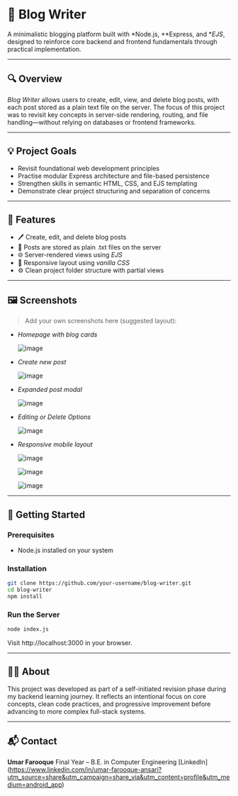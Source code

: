 # 📝 Blog Writer

A minimalistic blogging platform built with *Node.js, **Express, and **EJS*, designed to reinforce core backend and frontend fundamentals through practical implementation.

---

## 🔍 Overview

*Blog Writer* allows users to create, edit, view, and delete blog posts, with each post stored as a plain text file on the server. The focus of this project was to revisit key concepts in server-side rendering, routing, and file handling—without relying on databases or frontend frameworks.

---

## 💡 Project Goals

- Revisit foundational web development principles
- Practise modular Express architecture and file-based persistence
- Strengthen skills in semantic HTML, CSS, and EJS templating
- Demonstrate clear project structuring and separation of concerns

---

## 🚀 Features

- 🖊 Create, edit, and delete blog posts
- 📂 Posts are stored as plain .txt files on the server
- 🌐 Server-rendered views using *EJS*
- 📱 Responsive layout using *vanilla CSS*
- ⚙ Clean project folder structure with partial views

---

## 🖼 Screenshots

> Add your own screenshots here (suggested layout):

- *Homepage with blog cards*
  
  ![image](https://github.com/user-attachments/assets/500cc7cd-b1b0-40e0-bb41-ca6d211d99ad)


- *Create new post*
  
  ![image](https://github.com/user-attachments/assets/e5692c2b-9cd5-4d25-b2ba-15e6d9251965)


- *Expanded post modal*
  
  ![image](https://github.com/user-attachments/assets/0b297155-4aef-45eb-8301-625282172e20)


- *Editing or Delete Options*
  
  ![image](https://github.com/user-attachments/assets/b26aeb1c-8eb3-4a72-be32-961e8652171d)


- *Responsive mobile layout*
  
  ![image](https://github.com/user-attachments/assets/bdad8403-9dcb-471d-a9b5-16542ff2ea8c)
  
  ![image](https://github.com/user-attachments/assets/3fceaeb4-ac36-4e21-8b78-8cb1a6bd9cea)
  
  ![image](https://github.com/user-attachments/assets/1119db6d-97ec-4769-8aef-64dd3500e3da)





---

## 🔧 Getting Started

### Prerequisites
- Node.js installed on your system

### Installation

```bash
git clone https://github.com/your-username/blog-writer.git
cd blog-writer
npm install
```

### Run the Server

```bash
node index.js
```

Visit http://localhost:3000 in your browser.

---
## 🙋‍♂ About

This project was developed as part of a self-initiated revision phase during my backend learning journey. It reflects an intentional focus on core concepts, clean code practices, and progressive improvement before advancing to more complex full-stack systems.


---
## 📬 Contact

**Umar Farooque**
Final Year – B.E. in Computer Engineering
[LinkedIn] (https://www.linkedin.com/in/umar-farooque-ansari?utm_source=share&utm_campaign=share_via&utm_content=profile&utm_medium=android_app)
